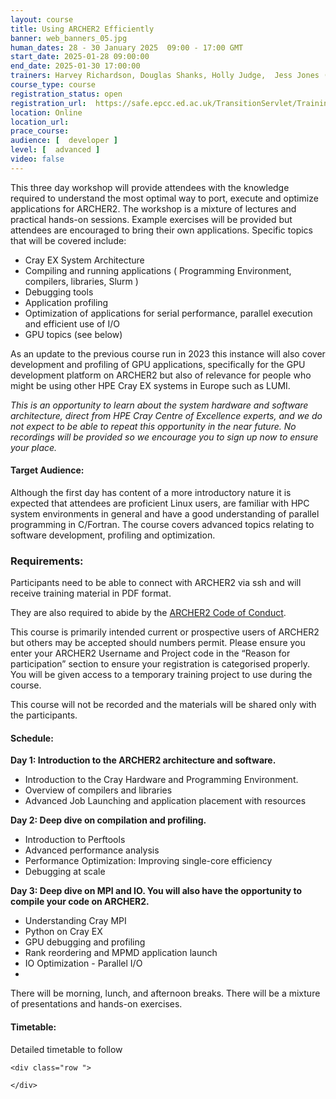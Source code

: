 ```yaml
---
layout: course
title: Using ARCHER2 Efficiently
banner: web_banners_05.jpg 
human_dates: 28 - 30 January 2025  09:00 - 17:00 GMT
start_date: 2025-01-28 09:00:00
end_date: 2025-01-30 17:00:00
trainers: Harvey Richardson, Douglas Shanks, Holly Judge,  Jess Jones (all HPE)
course_type: course
registration_status: open
registration_url:  https://safe.epcc.ed.ac.uk/TransitionServlet/TrainingCourse/250128-HPE-ARCHER2
location: Online
location_url:
prace_course: 
audience: [  developer ]
level: [  advanced ]
video: false
---
```


This three day workshop will provide attendees with the knowledge required to understand the most optimal way to port, execute and optimize applications for ARCHER2. The workshop is a mixture of lectures and practical hands-on sessions. Example exercises will be provided but attendees are encouraged to bring their own applications.
Specific topics that will be covered include:

-	Cray EX System Architecture
-	Compiling and running applications ( Programming Environment, compilers, libraries, Slurm )
-	Debugging tools
-	Application profiling
-	Optimization of applications for serial performance, parallel execution and efficient use of I/O
-	GPU topics (see below)

As an update to the previous course run in 2023 this instance will also cover development and profiling of GPU applications, specifically for the GPU development platform on ARCHER2 but also of relevance for people who might be using other HPE Cray EX systems in Europe such as LUMI.

*This is an opportunity to learn about the system hardware and software architecture, direct from HPE Cray Centre of Excellence experts, and we do not expect to be able to repeat this opportunity in the near future. No recordings will be provided so we encourage you to sign up now to ensure your place.*


#### Target Audience:

Although the first day has content of a more introductory nature it is expected that attendees are proficient Linux users, are familiar with HPC system environments in general and have a good understanding of parallel programming in C/Fortran.  The course covers advanced topics relating to software development, profiling and optimization.


### Requirements:

Participants need to be able to connect with ARCHER2 via ssh and will receive training material in PDF format.

They are also required to abide by the [ARCHER2  Code of Conduct](../../../about/policies/code-of-conduct.html). 

This course is primarily intended current or prospective users of ARCHER2 but others may be accepted should numbers permit.
Please ensure you enter your ARCHER2 Username and Project code in the “Reason for participation” section to ensure your registration is categorised properly.  You will be given access to a temporary training project to use during the course.

This course will not be recorded and the materials will be shared only with the participants.

#### Schedule:

**Day 1: Introduction to the ARCHER2 architecture and software.**

-	Introduction to the Cray Hardware and Programming Environment.
-	Overview of compilers and libraries
-	Advanced Job Launching and application placement with resources
	
**Day 2: Deep dive on compilation and profiling.**

-	Introduction to Perftools
-	Advanced performance analysis
-	Performance Optimization: Improving single-core efficiency 
-	Debugging at scale
	

**Day 3: Deep dive on MPI and IO. You will also have the opportunity to compile your code on ARCHER2.**
-	Understanding Cray MPI
-	Python on Cray EX
-	GPU debugging and profiling
-	Rank reordering and MPMD application launch
-	IO Optimization - Parallel I/O
-	
There will be morning, lunch, and afternoon breaks. There will be a mixture of presentations and hands-on exercises.

#### Timetable:

Detailed timetable to follow

<section id="service">

<!-- 

<h2><a name="materials">Course materials</a></h2>
 -->


    <div class="row ">	

<!-- 		
      <div class="col-xs-6 col-sm-4">
        <a class="ar2_linkbox ar2_linkbox-green" 
          href="   ">
          <strong>Course materials</strong>         
        </a>
      </div>
 -->

<!--  
      <div class="col-xs-6 col-sm-4">
        <a class="ar2_linkbox ar2_linkbox-teal" 
          href="https://pad.archer2.ac.uk/p/250128-hpe-archer2">
          <strong>Course Chat</strong>       
        </a>
      </div>
		
 -->
 	</div>
		
		
					


<!-- 		
<h2><a name="videos">Videos</a></h2>

<h3>Session 1</h3>

<div>
	<iframe title="Video" width="560" height="315" src="https://www.youtube.com/embed/xxxxxxxxxxx" frameborder="0" allow="accelerometer; autoplay; encrypted-media; gyroscope; picture-in-picture" allowfullscreen></iframe>
</div>

 -->




<!--

<h2><a name="feedback">Feedback</a></h2>


    <div class="row ">	

      <div class="col-xs-6 col-sm-4">
        <a class="ar2_linkbox ar2_linkbox-teal" 

           href="../../feedback/?course=250128-hpe-archer2" 

		>
          <strong>Feedback</strong><br/>
          Please let us know what was great about this course and anything we can improve
        </a>
      </div>
    </div>
		
-->	

 
</section>


